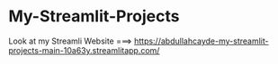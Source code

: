 # My-Streamlit-Projects

Look at my Streamli Website ===>
https://abdullahcayde-my-streamlit-projects-main-10a63y.streamlitapp.com/
